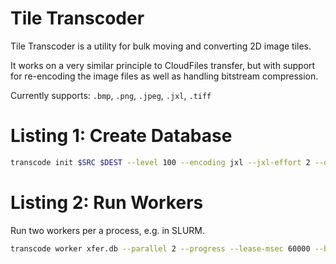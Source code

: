 Tile Transcoder
===============

Tile Transcoder is a utility for bulk moving and converting 2D image tiles.

It works on a very similar principle to CloudFiles transfer, but with support for re-encoding the image files as well as handling bitstream compression.

Currently supports: `.bmp`, `.png`, `.jpeg`, `.jxl`, `.tiff`

# Listing 1: Create Database

```bash
transcode init $SRC $DEST --level 100 --encoding jxl --jxl-effort 2 --db xfer.db
```

# Listing 2: Run Workers

Run two workers per a process, e.g. in SLURM.

```bash
transcode worker xfer.db --parallel 2 --progress --lease-msec 60000 --block-size 20
```


